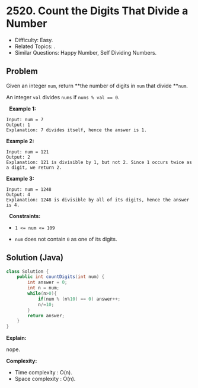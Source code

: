 # 2520. Count the Digits That Divide a Number

- Difficulty: Easy.
- Related Topics: .
- Similar Questions: Happy Number, Self Dividing Numbers.

## Problem

Given an integer ```num```, return **the number of digits in ```num``` that divide **```num```.

An integer ```val``` divides ```nums``` if ```nums % val == 0```.

 
**Example 1:**

```
Input: num = 7
Output: 1
Explanation: 7 divides itself, hence the answer is 1.
```

**Example 2:**

```
Input: num = 121
Output: 2
Explanation: 121 is divisible by 1, but not 2. Since 1 occurs twice as a digit, we return 2.
```

**Example 3:**

```
Input: num = 1248
Output: 4
Explanation: 1248 is divisible by all of its digits, hence the answer is 4.
```

 
**Constraints:**


	
- ```1 <= num <= 109```
	
- ```num``` does not contain ```0``` as one of its digits.



## Solution (Java)

```java
class Solution {
    public int countDigits(int num) {
        int answer = 0;
        int n = num;
        while(n>0){
            if(num % (n%10) == 0) answer++;
            n/=10;
        }
        return answer;
    }
}
```

**Explain:**

nope.

**Complexity:**

* Time complexity : O(n).
* Space complexity : O(n).
